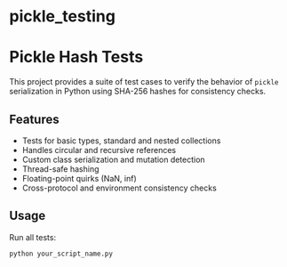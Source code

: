 # pickle_testing
# Pickle Hash Tests

This project provides a suite of test cases to verify the behavior of `pickle` serialization in Python using SHA-256 hashes for consistency checks.

## Features

- Tests for basic types, standard and nested collections
- Handles circular and recursive references
- Custom class serialization and mutation detection
- Thread-safe hashing
- Floating-point quirks (NaN, inf)
- Cross-protocol and environment consistency checks

## Usage

Run all tests:

```bash
python your_script_name.py
